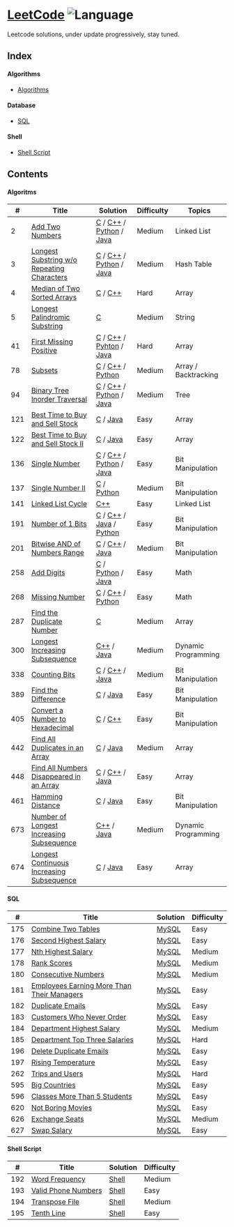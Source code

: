 # [LeetCode](https://leetcode.com/problems) ![Language](https://img.shields.io/badge/Language-C%20%2F%20Python%20%2F%20Java-green.svg)
Leetcode solutions, under update progressively, stay tuned.

## Index

#### Algorithms
* [Algorithms](https://github.com/tsingzdev/leetcode#algorithms)

#### Database 
* [SQL](https://github.com/tsingzdev/leetcode#sql)

#### Shell
* [Shell Script](https://github.com/tsingzdev/leetcode#shell-script)


## Contents
#### Algoritms


| #        | Title           | Solution	  | Difficulty   | Topics |
--- | --- | --- | --- | ---
2 |[Add Two Numbers](https://leetcode.com/problems/add-two-numbers/description/) |[C](./algorithms/addTwoNumbers/add-two-numbers.c) / [C++](./algorithms/addTwoNumbers/add-two-numbers.cpp) / [Python](./algorithms/addTwoNumbers/add-two-numbers.py) / [Java](./algorithms/addTwoNumbers/add-two-numbers.java)  | Medium | Linked List
3 |[Longest Substring w/o Repeating Characters](https://leetcode.com/problems/longest-substring-without-repeating-characters/description/) |[C](./algorithms/longestSubstringWithoutRepeatingCharacters/longest-substring-without-repeating-characters.c) / [C++](./algorithms/longestSubstringWithoutRepeatingCharacters/longest-substring-without-repeating-characters.cpp) / [Python](./algorithms/longestSubstringWithoutRepeatingCharacters/longest-substring-without-repeating-characters.py) / [Java](./algorithms/longestSubstringWithoutRepeatingCharacters/longest-substring-without-repeating-characters.java) | Medium |Hash Table
4 |[Median of Two Sorted Arrays](https://leetcode.com/problems/median-of-two-sorted-arrays/description/) |[C](./algorithms/medianofTwoSortedArrays/median-of-two-sorted-arrays.c) / [C++](./algorithms/medianofTwoSortedArrays/median-of-two-sorted-arrays.cpp) | Hard |Array
5 |[Longest Palindromic Substring](https://leetcode.com/problems/longest-palindromic-substring/description/) |[C](./algorithms/longestPalindromicSubstring/longest-palindromic-substring.c) | Medium |String
41 |[First Missing Positive](https://leetcode.com/problems/first-missing-positive/description/) |[C](./algorithms/firstMissingPositive/first-missing-positive.c) / [C++](./algorithms/firstMissingPositive/first-missing-positive.cpp) / [Pyhton](./algorithms/firstMissingPositive/first-missing-positive.py) / [Java](./algorithms/firstMissingPositive/first-missing-positive.java) | Hard | Array
78  |[Subsets](https://leetcode.com/problems/subsets/description/) | [C](./algorithms/subsets/subsets.c) / [C++](./algorithms/subsets/subsets.cpp) / [Python](./algorithms/subsets/subsets.py) | Medium | Array / Backtracking
94 |[Binary Tree Inorder Traversal](https://leetcode.com/problems/binary-tree-inorder-traversal/description/) |[C](./algorithms/binaryTreeInorderTraversal/binary-tree-inorder-traversal.c) / [C++](./algorithms/binaryTreeInorderTraversal/binary-tree-inorder-traversal.cpp) / [Python](./algorithms/binaryTreeInorderTraversal/binary-tree-inorder-traversal.py) / [Java](./algorithms/binaryTreeInorderTraversal/binary-tree-inorder-traversal.java) | Medium | Tree
121 |[Best Time to Buy and Sell Stock](https://leetcode.com/problems/best-time-to-buy-and-sell-stock/description/) |[C](./algorithms/bestTimetoBuyandSellStocks/best-time-to-buy-and-sell-stock.c) / [Java](./algorithms/bestTimetoBuyandSellStocks/best-time-to-buy-and-sell-stock.java) | Easy | Array
122 |[Best Time to Buy and Sell Stock II](https://leetcode.com/problems/best-time-to-buy-and-sell-stock-ii/description/) |[C](./algorithms/bestTimetoBuyandSellStocksII/best-time-to-buy-and-sell-stock-ii.c) / [Java](./algorithms/bestTimetoBuyandSellStocksII/best-time-to-buy-and-sell-stock-ii.java) | Easy | Array
136 |[Single Number](https://leetcode.com/problems/single-number/description/) |[C](./algorithms/singleNumber/single-number.c) / [C++](./algorithms/singleNumber/single-number.cpp) / [Python](./algorithms/singleNumber/single-number.py) / [Java](./algorithms/singleNumber/single-number.java) | Easy | Bit Manipulation
137 |[Single Number II](https://leetcode.com/problems/single-number-ii/description/) |[C](./algorithms/singleNumberII/single-number-ii.c) / [Python](./algorithms/singleNumberII/single-number-ii.py)  | Medium | Bit Manipulation
141 |[Linked List Cycle](https://leetcode.com/problems/linked-list-cycle/description/) |[C++](./algorithms/linkedListCycle/linked-list-cycle.cpp) | Easy | Linked List
191 |[Number of 1 Bits](https://leetcode.com/problems/number-of-1-bits/description/) |[C](./algorithms/numberof1Bits/number-of-1-bits.c) / [C++](./algorithms/numberof1Bits/number-of-1-bits.cpp) / [Java](./algorithms/numberof1Bits/number-of-1-bits.java) / [Python](./algorithms/numberof1Bits/number-of-1-bits.py) | Easy | Bit Manipulation
201 |[Bitwise AND of Numbers Range](https://leetcode.com/problems/bitwise-and-of-numbers-range/description/) |[C](./algorithms/bitwiseANDofNumbersRange/bitwise-and-of-numbers-range.c) / [C++](./algorithms/bitwiseANDofNumbersRange/bitwise-and-of-numbers-range.cpp) / [Java](./algorithms/bitwiseANDofNumbersRange/bitwise-and-of-numbers-range.java)| Medium | Bit Manipulation
258 |[Add Digits](https://leetcode.com/problems/add-digits/description/) |[C](./algorithms/addDigits/add-digits.c) / [Python](./algorithms/addDigits/add-digits.py) / [Java](./algorithms/addDigits/add-digits.java) | Easy | Math
268 |[Missing Number](https://leetcode.com/problems/missing-number/description/) |[C](./algorithms/missingNumber/missing-number.c) / [C++](./algorithms/missingNumber/missing-number.cpp) / [Python](./algorithms/missingNumber/missing-number.py)|Easy | Math
287 |[Find the Duplicate Number](https://leetcode.com/problems/find-the-duplicate-number/description/) |[C](./algorithms/findtheDuplicateNumber/find-the-duplicate-number.c) | Medium | Array
300 |[Longest Increasing Subsequence](https://leetcode.com/problems/longest-increasing-subsequence/description/) |[C++](./algorithms/longestIncreasingSubsequence/longest-increasing-subsequence.cpp) / [Java](./algorithms/longestIncreasingSubsequence/Solution.java) | Medium |Dynamic Programming
338 |[Counting Bits](https://leetcode.com/problems/counting-bits/description/) | [C](./algorithms/countingBits/counting-bits.c) / [C++](./algorithms/countingBits/counting-bits.cpp) / [Java](./algorithms/countingBits/counting-bits.java) | Medium | Bit Manipulation
389 |[Find the Difference](https://leetcode.com/problems/find-the-difference/description/) |[C](./algorithms/findtheDifference/find-the-difference.c) / [Java](./algorithms/findtheDifference/find-the-difference.java) |  Easy | Bit Manipulation
405 |[Convert a Number to Hexadecimal](https://leetcode.com/problems/convert-a-number-to-hexadecimal/description/) |[C](./algorithms/convertaNumbertoHexadecimal/convert-a-number-to-hexadecimal.c) / [C++](./algorithms/convertaNumbertoHexadecimal/convert-a-number-to-hexadecimal.cpp) | Easy | Bit Manipulation
442 |[Find All Duplicates in an Array](https://leetcode.com/problems/find-all-duplicates-in-an-array/description/) |[C](./algorithms/findAllDuplicatesinanArray/find-all-duplicates-in-an-array.c) / [Java](./algorithms/findAllDuplicatesinanArray/find-all-duplicates-in-an-array.java) | Medium | Array
448 |[Find All Numbers Disappeared in an Array](https://leetcode.com/problems/find-all-numbers-disappeared-in-an-array/description/) | [C](./algorithms/findAllNumbersDisappearedinanArray/find-all-numbers-disappeared-in-an-array.c) / [C++](./algorithms/findAllNumbersDisappearedinanArray/find-all-numbers-disappeared-in-an-array.cpp) / [Java](./algorithms/findAllNumbersDisappearedinanArray/find-all-numbers-disappeared-in-an-array.java)|Easy |Array
461 |[Hamming Distance](https://leetcode.com/problems/hamming-distance/description/) | [C](./algorithms/hammingDistance/hamming-distance.c) / [Java](./algorithms/hammingDistance/hamming-distance.java) | Easy | Bit Manipulation
673 |[Number of Longest Increasing Subsequence](https://leetcode.com/problems/number-of-longest-increasing-subsequence/description/) |[C++](./algorithms/numberofLongestIncreasingSubsequence/number-of-longest-increasing-subsequence.cpp) / [Java](./algorithms/numberofLongestIncreasingSubsequence/NumberofLongestIncreasingSubsequence.java) |Medium |Dynamic Programming
674 |[Longest Continuous Increasing Subsequence](https://leetcode.com/problems/longest-continuous-increasing-subsequence/description/) |[C](./algorithms/longestContinuousIncreasingSubsequence/longest-continuous-increasing-subsequence.c) / [Java](./algorithms/longestContinuousIncreasingSubsequence/LongestContinuousIncreasingSubsequence.java) | Easy | Array


#### SQL

| #        | Title           | Solution	  | Difficulty   |
--- | --- | --- | --- 
175 |[Combine Two Tables   ](https://leetcode.com/problems/combine-two-tables/)   | [MySQL](./database/combine-two-tables.sql)   |Easy
176 |[Second Highest Salary ](https://leetcode.com/problems/second-highest-salary/)   |[MySQL](./database/second-highest-salary.sql)    |Easy
177 |[Nth Highest Salary  ](https://leetcode.com/problems/nth-highest-salary/) |[MySQL](./database/nth-highest-salary.sql)  | Medium
178 |[Rank Scores    ](https://leetcode.com/problems/rank-scores/) |[MySQL](./database/rank-scores.sql) | Medium
180 |[Consecutive Numbers   ](https://leetcode.com/problems/consecutive-numbers/description/)|[MySQL](./database/consecutive-numbers.sql) | Medium
181 |[Employees Earning More Than Their Managers   ](https://leetcode.com/problems/employees-earning-more-than-their-managers/description/)|[MySQL](./database/employees-earning-more-than-their-managers.sql) | Easy
182 |[Duplicate Emails  ](https://leetcode.com/problems/duplicate-emails/) |[MySQL](./database/duplicate-emails.sql) | Easy
183 |[Customers Who Never Order    ](https://leetcode.com/problems/customers-who-never-order/) |[MySQL](./database/customers-who-never-order.sql) |Easy
184 |[Department Highest Salary    ](https://leetcode.com/problems/department-highest-salary/) |[MySQL](./database/department-highest-salary.sql) |Medium
185 |[Department Top Three Salaries  ](https://leetcode.com/problems/department-top-three-salaries/)|[MySQL](./database/department-top-three-salaries.sql) |Hard
196 |[Delete Duplicate Emails    ](https://leetcode.com/problems/delete-duplicate-emails/)|[MySQL](./database/delete-duplicate-emails.sql) |Easy
197 |[Rising Temperature    ](https://leetcode.com/problems/rising-temperature/description/)|[MySQL](./database/rising-temperature.sql)|Easy
262 |[Trips and Users    ](https://leetcode.com/problems/trips-and-users/)|[MySQL](./database/trips-and-users.sql)|Hard
595 |[Big Countries    ](https://leetcode.com/problems/big-countries/)|[MySQL](./database/big-countries.sql)|Easy
596 |[Classes More Than 5 Students    ](https://leetcode.com/problems/classes-more-than-5-students/description/)|[MySQL](./database/classes-more-than-5-students.sql)|Easy
620 |[Not Boring Movies    ](https://leetcode.com/problems/not-boring-movies/) |[MySQL](./database/not-boring-movies.sql)|Easy
626 |[Exchange Seats    ](https://leetcode.com/problems/exchange-seats/description/)|[MySQL](./database/exchange-seats.sql)|Medium
627 |[Swap Salary    ](https://leetcode.com/problems/swap-salary/)|[MySQL](./database/swap-salary.sql)|Easy



#### Shell Script

| #        | Title           | Solution	  | Difficulty   |
--- | --- | --- | --- 
 192    | [Word Frequency](https://leetcode.com/problems/word-frequency/)                | [Shell](./shell/word-frequency.sh)   | Medium  
 193    | [Valid Phone Numbers](https://leetcode.com/problems/valid-phone-numbers/)    | [Shell](https://github.com/tsingzdev/leetcode/blob/master/shell/valid-phone-numbers.sh)   | Easy    
 194    | [Transpose File](https://leetcode.com/problems/transpose-file/)         | [Shell](https://github.com/tsingzdev/leetcode/blob/master/shell/transpose-file.sh)   | Medium  
 195    | [Tenth Line](https://leetcode.com/problems/tenth-line/)             | [Shell](https://github.com/tsingzdev/leetcode/blob/master/shell/word-frequency.sh)   | Easy   



